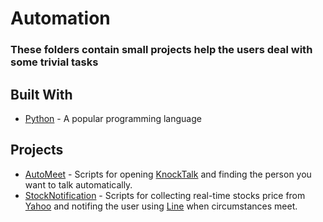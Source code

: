 # Automation

### These folders contain small projects help the users deal with some trivial tasks

## Built With

* [Python](https://www.python.org) - A popular programming language

## Projects

* [AutoMeet](https://github.com/eddietseng1129/automation/tree/master/auto_reply) - Scripts for opening [KnockTalk](https://knock.tw/) and finding the person you want to talk automatically.
* [StockNotification](https://github.com/eddietseng1129/automation/tree/master/stock) - Scripts for collecting real-time stocks price from [Yahoo](https://finance.yahoo.com) and notifing the user using [Line](https://line.me/en/) when circumstances meet.
